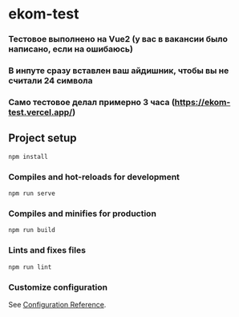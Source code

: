 # ekom-test

### Тестовое выполнено на Vue2 (у вас в вакансии было написано, если на ошибаюсь)
### В инпуте сразу вставлен ваш айдишник, чтобы вы не считали 24 символа
### Само тестовое делал примерно 3 часа (https://ekom-test.vercel.app/)

## Project setup
```
npm install
```

### Compiles and hot-reloads for development
```
npm run serve
```

### Compiles and minifies for production
```
npm run build
```

### Lints and fixes files
```
npm run lint
```

### Customize configuration
See [Configuration Reference](https://cli.vuejs.org/config/).

